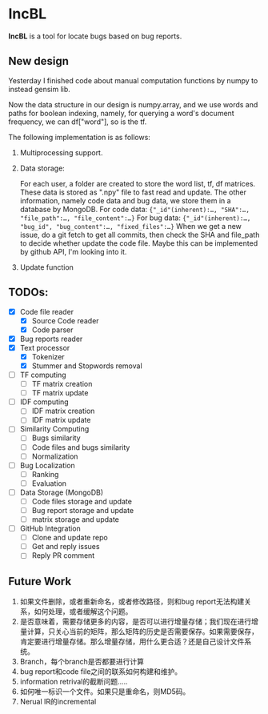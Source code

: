 # IncBL

**IncBL** is a tool for locate bugs based on bug reports.

## New design

Yesterday I finished code about manual computation functions by numpy to instead gensim lib. 

Now the data structure in our design is numpy.array, and we use words and paths for boolean indexing, namely, for querying a word's document frequency, we can df["word"], so is the tf.

The following implementation is as follows:

1. Multiprocessing support.

2. Data storage:

   For each user, a folder are created to store the word list, tf, df matrices. These data is stored as ".npy" file to fast read and update.
   The other information, namely code data and bug data, we store them in a database by MongoDB.
   For code data: `{"_id"(inherent):…, "SHA":…, "file_path":…, "file_content":…}`
   For bug data: `{"_id"(inherent):…, "bug_id", "bug_content":…, "fixed_files":…}`
   When we get a new issue, do a git fetch to get all commits, then check the SHA and file_path to decide whether update the code file.
   Maybe this can be implemented by github API, I'm looking into it.

3. Update function



## TODOs:

- [x] Code file reader
	- [x] Source Code reader
	- [x] Code parser
- [x] Bug reports reader
- [x] Text processor
	- [x] Tokenizer
	- [x] Stummer and Stopwords removal
- [ ] TF computing
	- [ ] TF matrix creation
	- [ ] TF matrix update
- [ ] IDF computing
	- [ ] IDF matrix creation
	- [ ] IDF matrix update
- [ ] Similarity Computing
	- [ ] Bugs similarity
	- [ ] Code files and bugs similarity
	- [ ] Normalization
- [ ] Bug Localization
    - [ ] Ranking
    - [ ] Evaluation
- [ ] Data Storage (MongoDB)
    - [ ] Code files storage and update
    - [ ] Bug report storage and update
	- [ ] matrix storage and update
- [ ] GitHub Integration
	- [ ] Clone and update repo
	- [ ] Get and reply issues
	- [ ] Reply PR comment
  
## Future Work

1. 如果文件删除，或者重新命名，或者修改路径，则和bug report无法构建关系，如何处理，或者缓解这个问题。
2. 是否意味着，需要存储更多的内容，是否可以进行增量存储；我们现在进行增量计算，只关心当前的矩阵，那么矩阵的历史是否需要保存。如果需要保存，肯定要进行增量存储。那么增量存储，用什么更合适？还是自己设计文件系统。
3. Branch，每个branch是否都要进行计算
4. bug report和code file之间的联系如何构建和维护。
5. information retrival的截断问题.....
6. 如何唯一标识一个文件。如果只是重命名，则MD5码。
7. Nerual IR的incremental


